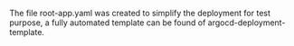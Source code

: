 The file root-app.yaml was created to simplify the deployment for test purpose, a fully automated template can be found of argocd-deployment-template.
